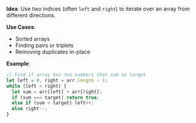**Idea**: Use two indices (often `left` and `right`) to iterate over an array from different directions.

**Use Cases**:
- Sorted arrays
- Finding pairs or triplets
- Removing duplicates in-place

**Example**:
``` js
// Find if array has two numbers that sum to target
let left = 0, right = arr.length - 1;
while (left < right) {
  let sum = arr[left] + arr[right];
  if (sum === target) return true;
  else if (sum < target) left++;
  else right--;
}
```
